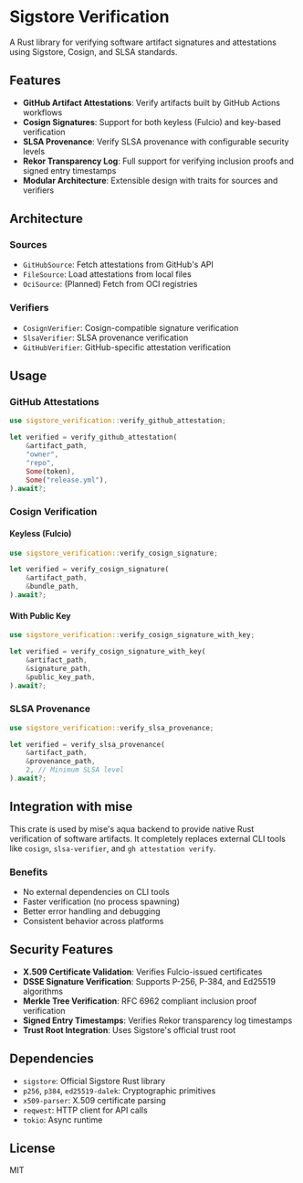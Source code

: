 # Sigstore Verification

A Rust library for verifying software artifact signatures and attestations using Sigstore, Cosign, and SLSA standards.

## Features

- **GitHub Artifact Attestations**: Verify artifacts built by GitHub Actions workflows
- **Cosign Signatures**: Support for both keyless (Fulcio) and key-based verification
- **SLSA Provenance**: Verify SLSA provenance with configurable security levels
- **Rekor Transparency Log**: Full support for verifying inclusion proofs and signed entry timestamps
- **Modular Architecture**: Extensible design with traits for sources and verifiers

## Architecture

### Sources
- `GitHubSource`: Fetch attestations from GitHub's API
- `FileSource`: Load attestations from local files
- `OciSource`: (Planned) Fetch from OCI registries

### Verifiers
- `CosignVerifier`: Cosign-compatible signature verification
- `SlsaVerifier`: SLSA provenance verification
- `GitHubVerifier`: GitHub-specific attestation verification

## Usage

### GitHub Attestations
```rust
use sigstore_verification::verify_github_attestation;

let verified = verify_github_attestation(
    &artifact_path,
    "owner",
    "repo",
    Some(token),
    Some("release.yml"),
).await?;
```

### Cosign Verification

#### Keyless (Fulcio)
```rust
use sigstore_verification::verify_cosign_signature;

let verified = verify_cosign_signature(
    &artifact_path,
    &bundle_path,
).await?;
```

#### With Public Key
```rust
use sigstore_verification::verify_cosign_signature_with_key;

let verified = verify_cosign_signature_with_key(
    &artifact_path,
    &signature_path,
    &public_key_path,
).await?;
```

### SLSA Provenance
```rust
use sigstore_verification::verify_slsa_provenance;

let verified = verify_slsa_provenance(
    &artifact_path,
    &provenance_path,
    2, // Minimum SLSA level
).await?;
```

## Integration with mise

This crate is used by mise's aqua backend to provide native Rust verification of software artifacts. It completely replaces external CLI tools like `cosign`, `slsa-verifier`, and `gh attestation verify`.

### Benefits
- No external dependencies on CLI tools
- Faster verification (no process spawning)
- Better error handling and debugging
- Consistent behavior across platforms

## Security Features

- **X.509 Certificate Validation**: Verifies Fulcio-issued certificates
- **DSSE Signature Verification**: Supports P-256, P-384, and Ed25519 algorithms
- **Merkle Tree Verification**: RFC 6962 compliant inclusion proof verification
- **Signed Entry Timestamps**: Verifies Rekor transparency log timestamps
- **Trust Root Integration**: Uses Sigstore's official trust root

## Dependencies

- `sigstore`: Official Sigstore Rust library
- `p256`, `p384`, `ed25519-dalek`: Cryptographic primitives
- `x509-parser`: X.509 certificate parsing
- `reqwest`: HTTP client for API calls
- `tokio`: Async runtime

## License

MIT